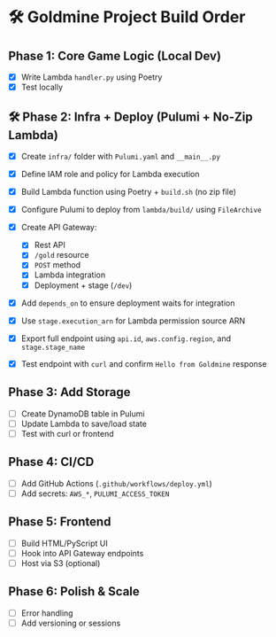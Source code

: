# 🛠️ Goldmine Project Build Order

## Phase 1: Core Game Logic (Local Dev)
- [x] Write Lambda `handler.py` using Poetry
- [x] Test locally

## 🛠️ Phase 2: Infra + Deploy (Pulumi + No-Zip Lambda)

- [x] Create `infra/` folder with `Pulumi.yaml` and `__main__.py`
- [x] Define IAM role and policy for Lambda execution
- [x] Build Lambda function using Poetry + `build.sh` (no zip file)
- [x] Configure Pulumi to deploy from `lambda/build/` using `FileArchive`
- [x] Create API Gateway:
  - [x] Rest API
  - [x] `/gold` resource
  - [x] `POST` method
  - [x] Lambda integration
  - [x] Deployment + stage (`/dev`)
- [x] Add `depends_on` to ensure deployment waits for integration
- [x] Use `stage.execution_arn` for Lambda permission source ARN
- [x] Export full endpoint using `api.id`, `aws.config.region`, and `stage.stage_name`
- [x] Test endpoint with `curl` and confirm `Hello from Goldmine` response


## Phase 3: Add Storage
- [ ] Create DynamoDB table in Pulumi
- [ ] Update Lambda to save/load state
- [ ] Test with curl or frontend

## Phase 4: CI/CD
- [ ] Add GitHub Actions (`.github/workflows/deploy.yml`)
- [ ] Add secrets: `AWS_*`, `PULUMI_ACCESS_TOKEN`

## Phase 5: Frontend
- [ ] Build HTML/PyScript UI
- [ ] Hook into API Gateway endpoints
- [ ] Host via S3 (optional)

## Phase 6: Polish & Scale
- [ ] Error handling
- [ ] Add versioning or sessions
